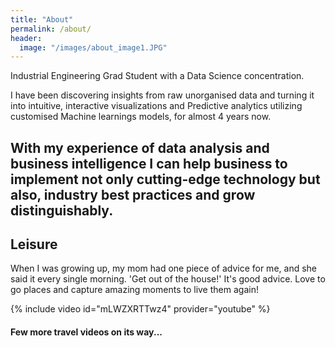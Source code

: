 ```yaml
---
title: "About"
permalink: /about/
header: 
  image: "/images/about_image1.JPG"
---
```

Industrial Engineering Grad Student with a Data Science concentration. 

I have been discovering insights from raw unorganised data and turning it into intuitive, interactive visualizations and Predictive analytics utilizing customised Machine learnings models, for almost 4 years now.

With my experience of data analysis and business intelligence I can help business to implement not only cutting-edge technology but also, industry best practices and grow distinguishably.
---

## Leisure 
When I was growing up, my mom had one piece of advice for me, and she said it every single morning. 'Get out of the house!' It's good advice. 
Love to go places and capture amazing moments to live them again!

{% include video id="mLWZXRTTwz4" provider="youtube" %}

#### Few more travel videos on its way...